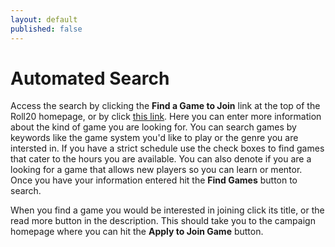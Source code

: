```yaml
---
layout: default
published: false
---
```


# Automated Search

Access the search by clicking the **Find a Game to Join** link at the top of the Roll20 homepage, or by click [this link](http://app.roll20.net/lfg/search). Here you can enter more information about the kind of game you are looking for. You can search games by keywords like the game system you'd like to play or the genre you are intersted in. If you have a strict schedule use the check boxes to find games that cater to the hours you are available. You can also denote if you are a looking for a game that allows new players so you can learn or mentor. Once you have your information entered hit the **Find Games** button to search.

When you find a game you would be interested in joining click its title, or the read more button in the description. This should take you to the campaign homepage where you can hit the **Apply to Join Game** button.
